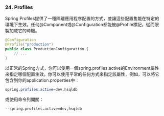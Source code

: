 ### 24. Profiles
Spring Profiles提供了一種隔離應用程序配置的方式，並讓這些配置隻能在特定的環境下生效。任何@Component或@Configuration都能被@Profile標記，從而限製加載它的時機。
```java
@Configuration
@Profile("production")
public class ProductionConfiguration {
    // ...
}
```
以正常的Spring方式，你可以使用一個spring.profiles.active的Environment屬性來指定哪個配置生效。你可以使用平常的任何方式來指定該屬性，例如，可以將它包含到你的application.properties中：
```java
spring.profiles.active=dev,hsqldb
```
或使用命令列開關：
```shell
--spring.profiles.active=dev,hsqldb
```
